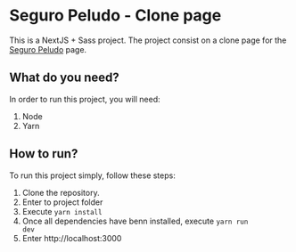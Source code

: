 # Seguro Peludo - Clone page

This is a NextJS + Sass project. The project consist on a clone page for the [Seguro Peludo](https://www.seguropeludo.com.co/) page.

## What do you need?

In order to run this project, you will need:

1. Node
2. Yarn

## How to run?

To run this project simply, follow these steps:

1. Clone the repository.
2. Enter to project folder
3. Execute <code>yarn install</code>
4. Once all dependencies have benn installed, execute <code>yarn run dev</code>
5. Enter http://localhost:3000
